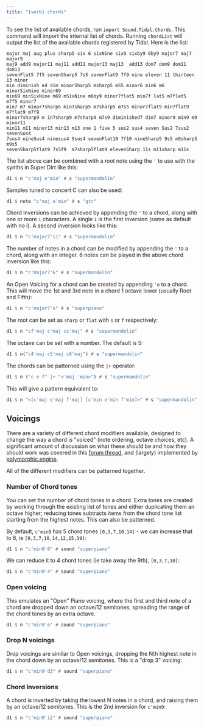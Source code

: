```yaml
---
title: "[verb] chords"
---
```


To see the list of available chords, run `import Sound.Tidal.Chords`. This command will import the internal list of chords. Running `chordList` will output the list of the available chords registered by Tidal. Here is the list:

```
major maj aug plus sharp5 six 6 sixNine six9 sixby9 6by9 major7 maj7 major9
maj9 add9 major11 maj11 add11 major13 maj13  add13 dom7 dom9 dom11 dom13
sevenFlat5 7f5 sevenSharp5 7s5 sevenFlat9 7f9 nine eleven 11 thirteen 13 minor
min diminish ed dim minorSharp5 msharp5 mS5 minor6 min6 m6 minorSixNine minor69
min69 minSixNine m69 mSixNine m6by9 minor7flat5 min7f lat5 m7flat5 m7f5 minor7
min7 m7 minor7sharp5 min7sharp5 m7sharp5 m7s5 minor7flat9 min7flat9 m7flat9 m7f9
minor7sharp9 m in7sharp9 m7sharp9 m7s9 diminished7 dim7 minor9 min9 m9 minor11
min11 m11 minor13 min13 m13 one 1 five 5 sus2 sus4 seven Sus2 7sus2 sevenSus4
7sus4 nineSus4 ninesus4 9sus4 sevenFlat10 7f10 nineSharp5 9s5 m9sharp5 m9s5
sevenSharp5flat9 7s5f9  m7sharp5flat9 elevenSharp 11s m11sharp m11s
```

The list above can be combined with a root note using the `'` to use with the synths in Super Dirt like this:

```haskell
d1 $ n "c'maj e'min" # s "supermandolin"
```

Samples tuned to concert C can also be used:
```haskell
d1 $ note "c'maj e'min" # s "gtr"
```

Chord inversions can be achieved by appending the `'` to a chord, along with one or more `i` characters. A single `i` is the first inversion (same as default with no i). A second inversion looks like this:

```haskell
d1 $ n "c'major7'ii" # s "supermandolin"
```

The number of notes in a chord can be modified by appending the `'` to a chord, along with an integer. 6 notes can be played in the above chord inversion like this:

```haskell
d1 $ n "c'major7'6" # s "supermandolin"
```

An Open Voicing for a chord can be created by appending `'o` to a chord. This will move the 1st and 3rd note in a chord 1 octave lower (usually Root and Fifth):

```haskell
d1 $ n "c'major7'o" # s "superpiano"
```

The root can be set as `sharp` or `flat` with `s` or `f` respectively:

```haskell
d1 $ n "cf'maj c'maj cs'maj" # s "supermandolin"
```

The octave can be set with a number. The default is 5:
```haskell
d1 $ n("c4'maj c5'maj c6'maj") # s "supermandolin"
```

The chords can be patterned using the `|+` operator:
```haskell
d1 $ n ("c e f" |+ "<'maj 'min>") # s "supermandolin"
```
This will give a pattern equivalent to:

```haskell
d1 $ n "<[c'maj e'maj f'maj] [c'min e'min f'min]>" # s "supermandolin"
```

## Voicings

<!-- TODO: structure page around specific "issue" (I just copied this section here from the old "harmony and melody" "reference" page) -->

There are a variety of different chord modifiers available, designed to change the way a chord is "voiced" (note ordering, octave choices, etc). A significant amount of discussion on what these should be and how they should work was covered in this [forum thread](https://club.tidalcycles.org/t/rfc-working-on-making-chord-naming-chordlist-more-consistent/2717/52), and (largely) implemented by [polymorphic.engine](https://github.com/tidalcycles/Tidal/pull/931).

All of the different modifiers can be patterned together.

### Number of Chord tones

You can set the number of chord tones in a chord. Extra tones are created by working through the existing list of tones and either duplicating them an octave higher; reducing tones subtracts items from the chord tone list starting from the highest notes. This can also be patterned.

By default, `c'min9` has 5 chord tones `[0,3,7,10,14]` - we can increase that to 8, ie `[0,3,7,10,14,12,15,19]`:

```haskell
d1 $ n "c'min9'8" # sound "superpiano"
```

We can reduce it to 4 chord tones (ie take away the 9th), `[0,3,7,10]`:
```haskell
d1 $ n "c'min9'4" # sound "superpiano"
```

### Open voicing

This emulates an "Open" Piano voicing, where the first and third note of a chord are dropped down an octave/12 semitones, spreading the range of the chord tones by an extra octave.

```haskell
d1 $ n "c'min9'o" # sound "superpiano"
```

### Drop N voicings

Drop voicings are similar to Open voicings, dropping the Nth highest note in the chord down by an octave/12 semitones. This is a "drop 3" voicing:

```haskell
d1 $ n "c'min9'd3" # sound "superpiano"
```

### Chord Inversions

A chord is inverted by taking the lowest N notes in a chord, and raising them by an octave/12 semitones. This is the 2nd inversion for `c'min9`:

```haskell
d1 $ n "c'min9'i2" # sound "superpiano"
```
